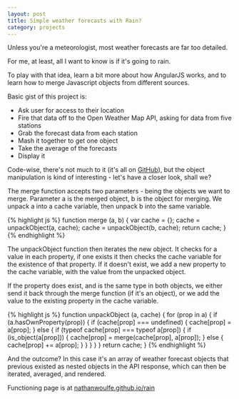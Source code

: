 ```yaml
---
layout: post
title: Simple weather forecasts with Rain?
category: projects
---
```


Unless you're a meteorologist, most weather forecasts are far too detailed.

For me, at least, all I want to know is if it's going to rain.

To play with that idea, learn a bit more about how AngularJS works, and to learn how to merge Javascript objects from different sources.

Basic gist of this project is:

- Ask user for access to their location
- Fire that data off to the Open Weather Map API, asking for data from five stations
- Grab the forecast data from each station
- Mash it together to get one object
- Take the average of the forecasts
- Display it

Code-wise, there's not much to it (it's all on [GitHub](https://github.com/nathanwoulfe/rain)), but the object manipulation is kind of interesting - let's have a closer look, shall we?

The merge function accepts two parameters - being the objects we want to merge. Parameter a is the merged object, b is the object for merging. We unpack a into a cache variable, then unpack b into the same variable.

{% highlight js %}
function merge (a, b) {
    var cache = {};
    cache = unpackObject(a, cache);
    cache = unpackObject(b, cache);
    return cache;
}
{% endhighlight %}

The unpackObject function then iterates the new object. It checks for a value in each property, if one exists it then checks the cache variable for the existence of that property. If it doesn't exist, we add a new property to the cache variable, with the value from the unpacked object.

If the property does exist, and is the same type in both objects, we either send it back through the merge function (if it's an object), or we add the value to the existing property in the cache variable.

{% highlight js %}
function unpackObject (a, cache) {
    for (prop in a) {
        if (a.hasOwnProperty(prop)) {
            if (cache[prop] === undefined) {
                cache[prop] = a[prop];
            } 
            else {
                if (typeof cache[prop] === typeof a[prop]) {
                    if (is_object(a[prop])) {
                        cache[prop] = merge(cache[prop], a[prop]);
                    }
                    else {
                        cache[prop] += a[prop];
                    }
                }
            }
        }
    }
    return cache;
}
{% endhighlight %}

And the outcome? In this case it's an array of weather forecast objects that previous existed as nested objects in the API response, which can then be iterated, averaged, and rendered.

Functioning page is at [nathanwoulfe.github.io/rain](nathanwoulfe.github.io/rain)

